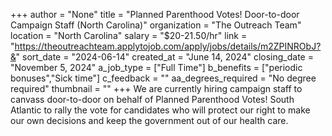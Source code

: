 +++
author = "None"
title = "Planned Parenthood Votes! Door-to-door Campaign Staff (North Carolina)"
organization = "The Outreach Team"
location = "North Carolina"
salary = "$20-21.50/hr"
link = "https://theoutreachteam.applytojob.com/apply/jobs/details/m2ZPINRObJ?&"
sort_date = "2024-06-14"
created_at = "June 14, 2024"
closing_date = "November 5, 2024"
a_job_type = ["Full Time"]
b_benefits = ["periodic bonuses","Sick time"]
c_feedback = ""
aa_degrees_required = "No degree required"
thumbnail = ""
+++
We are currently hiring campaign staff to canvass door-to-door on behalf of Planned Parenthood Votes! South Atlantic to rally the vote for candidates who will protect our right to make our own decisions and keep the government out of our health care.